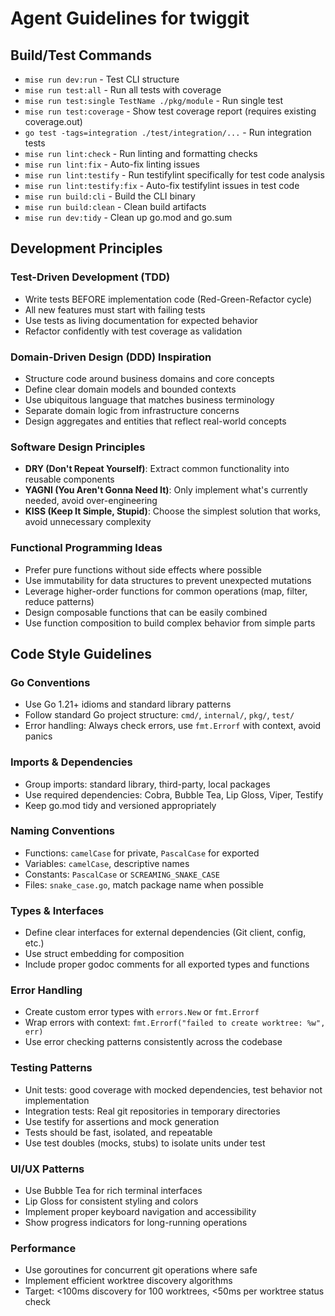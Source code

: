 # Agent Guidelines for twiggit

## Build/Test Commands
- `mise run dev:run` - Test CLI structure
- `mise run test:all` - Run all tests with coverage
- `mise run test:single TestName ./pkg/module` - Run single test
- `mise run test:coverage` - Show test coverage report (requires existing coverage.out)
- `go test -tags=integration ./test/integration/...` - Run integration tests
- `mise run lint:check` - Run linting and formatting checks
- `mise run lint:fix` - Auto-fix linting issues
- `mise run lint:testify` - Run testifylint specifically for test code analysis
- `mise run lint:testify:fix` - Auto-fix testifylint issues in test code
- `mise run build:cli` - Build the CLI binary
- `mise run build:clean` - Clean build artifacts
- `mise run dev:tidy` - Clean up go.mod and go.sum

## Development Principles

### Test-Driven Development (TDD)
- Write tests BEFORE implementation code (Red-Green-Refactor cycle)
- All new features must start with failing tests
- Use tests as living documentation for expected behavior
- Refactor confidently with test coverage as validation

### Domain-Driven Design (DDD) Inspiration
- Structure code around business domains and core concepts
- Define clear domain models and bounded contexts
- Use ubiquitous language that matches business terminology
- Separate domain logic from infrastructure concerns
- Design aggregates and entities that reflect real-world concepts

### Software Design Principles
- **DRY (Don't Repeat Yourself)**: Extract common functionality into reusable components
- **YAGNI (You Aren't Gonna Need It)**: Only implement what's currently needed, avoid over-engineering
- **KISS (Keep It Simple, Stupid)**: Choose the simplest solution that works, avoid unnecessary complexity

### Functional Programming Ideas
- Prefer pure functions without side effects where possible
- Use immutability for data structures to prevent unexpected mutations
- Leverage higher-order functions for common operations (map, filter, reduce patterns)
- Design composable functions that can be easily combined
- Use function composition to build complex behavior from simple parts

## Code Style Guidelines

### Go Conventions
- Use Go 1.21+ idioms and standard library patterns
- Follow standard Go project structure: `cmd/`, `internal/`, `pkg/`, `test/`
- Error handling: Always check errors, use `fmt.Errorf` with context, avoid panics

### Imports & Dependencies
- Group imports: standard library, third-party, local packages
- Use required dependencies: Cobra, Bubble Tea, Lip Gloss, Viper, Testify
- Keep go.mod tidy and versioned appropriately

### Naming Conventions
- Functions: `camelCase` for private, `PascalCase` for exported
- Variables: `camelCase`, descriptive names
- Constants: `PascalCase` or `SCREAMING_SNAKE_CASE`
- Files: `snake_case.go`, match package name when possible

### Types & Interfaces
- Define clear interfaces for external dependencies (Git client, config, etc.)
- Use struct embedding for composition
- Include proper godoc comments for all exported types and functions

### Error Handling
- Create custom error types with `errors.New` or `fmt.Errorf`
- Wrap errors with context: `fmt.Errorf("failed to create worktree: %w", err)`
- Use error checking patterns consistently across the codebase

### Testing Patterns

- Unit tests: good coverage with mocked dependencies, test behavior not implementation
- Integration tests: Real git repositories in temporary directories
- Use testify for assertions and mock generation
- Tests should be fast, isolated, and repeatable
- Use test doubles (mocks, stubs) to isolate units under test

### UI/UX Patterns
- Use Bubble Tea for rich terminal interfaces
- Lip Gloss for consistent styling and colors
- Implement proper keyboard navigation and accessibility
- Show progress indicators for long-running operations

### Performance
- Use goroutines for concurrent git operations where safe
- Implement efficient worktree discovery algorithms
- Target: <100ms discovery for 100 worktrees, <50ms per worktree status check